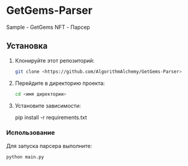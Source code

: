 # GetGems-Parser
Sample - GetGems NFT - Парсер


## Установка

1. Клонируйте этот репозиторий:

   ```bash
   git clone <https://github.com/AlgorithmAlchemy/GetGems-Parser>
2. Перейдите в директорию проекта:
   ```bash
   cd <имя директории>
3. Установите зависимости:

   pip install -r requirements.txt

### Использование
Для запуска парсера выполните:
   ```bash
python main.py
```

